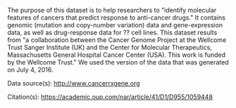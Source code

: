 The purpose of this dataset is to help researchers to "identify molecular features of cancers that predict response to anti-cancer drugs." It contains genomic (mutation and copy-number variation) data and gene-expression data, as well as drug-response data for ?? cell lines. This dataset results from "a collaboration between the Cancer Genome Project at the Wellcome Trust Sanger Institute (UK) and the Center for Molecular Therapeutics, Massachusetts General Hospital Cancer Center (USA). This work is funded by the Wellcome Trust." We used the version of the data that was generated on July 4, 2016.

Data source(s): http://www.cancerrxgene.org

Citation(s): https://academic.oup.com/nar/article/41/D1/D955/1059448
